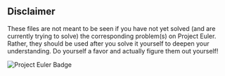 ## Disclaimer <br>

These files are not meant to be seen if you have not yet solved (and are currently trying to solve) the corresponding problem(s) on Project Euler. Rather, they should be used after you solve it yourself to deepen your understanding. Do yourself a favor and actually figure them out yourself!

![Project Euler Badge](https://projecteuler.net/profile/anuragbanerjee.png)
